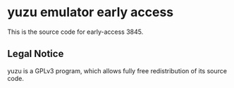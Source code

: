 yuzu emulator early access
=============

This is the source code for early-access 3845.

## Legal Notice

yuzu is a GPLv3 program, which allows fully free redistribution of its source code.